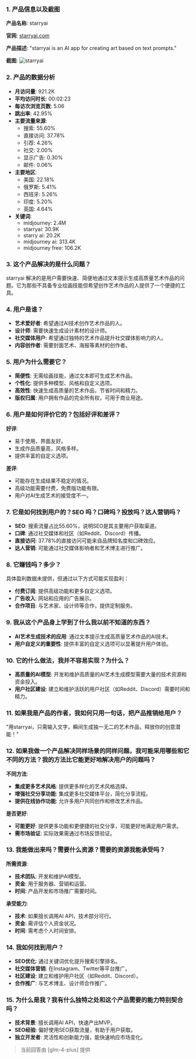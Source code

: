 ### 1. 产品信息以及截图

**产品名称**: starryai

**官网**: [starryai.com](https://starryai.com)

**产品描述**: "starryai is an AI app for creating art based on text prompts."

**截图**: ![starryai](https://cdn-images.toolify.ai/169269266763323725.jpg)

### 2. 产品的数据分析

- **月访问量**: 921.2K
- **平均访问时长**: 00:02:23
- **每访次浏览页数**: 5.06
- **跳出率**: 42.95%
- **主要流量来源**: 
  - 搜索: 55.60%
  - 直接访问: 37.78%
  - 引荐: 4.26%
  - 社交: 2.00%
  - 显示广告: 0.30%
  - 邮件: 0.06%
- **主要地区**: 
  - 美国: 22.18%
  - 俄罗斯: 5.41%
  - 西班牙: 5.26%
  - 印度: 5.20%
  - 英国: 4.64%
- **关键词**: 
  - midjourney: 2.4M
  - starryai: 30.9K
  - starry ai: 20.2K
  - midjourney ai: 313.4K
  - midjourney free: 106.2K

### 3. 这个产品解决的是什么问题？

starryai 解决的是用户需要快速、简便地通过文本提示生成高质量艺术作品的问题。它为那些不具备专业绘画技能但希望创作艺术作品的人提供了一个便捷的工具。

### 4. 用户是谁？

- **艺术爱好者**: 希望通过AI技术创作艺术作品的人。
- **设计师**: 需要快速生成设计素材的设计师。
- **社交媒体用户**: 希望通过独特的艺术作品提升社交媒体影响力的人。
- **内容创作者**: 需要封面艺术、海报等素材的创作者。

### 5. 用户为什么需要它？

- **简便性**: 无需绘画技能，通过文本即可生成艺术作品。
- **个性化**: 提供多种模型、风格和自定义选项。
- **高效性**: 快速生成高质量的艺术作品，节省时间和精力。
- **版权归属**: 用户拥有作品的完全所有权，可用于商业用途。

### 6. 用户是如何评价它的？包括好评和差评？

**好评**:
- 易于使用，界面友好。
- 生成作品质量高，风格多样。
- 提供丰富的自定义选项。

**差评**:
- 可能存在生成结果不稳定的情况。
- 高级功能需要付费，免费版功能有限。
- 用户对AI生成艺术的接受度不一。

### 7. 它是如何找到用户的？SEO 吗？口碑吗？投放吗？达人营销吗？

- **SEO**: 搜索流量占比55.60%，说明SEO是其主要用户获取渠道。
- **口碑**: 通过社交媒体和社区（如Reddit、Discord）传播。
- **直接访问**: 37.78%的直接访问可能来自品牌知名度和口碑效应。
- **达人营销**: 可能通过社交媒体影响者和艺术博主进行推广。

### 8. 它赚钱吗？多少？

具体盈利数据未提供，但通过以下方式可能实现盈利：
- **付费订阅**: 提供高级功能和更多自定义选项。
- **广告收入**: 网站和应用的广告展示。
- **合作项目**: 与艺术家、设计师等合作，提供定制服务。

### 9. 我从这个产品身上学到了什么我以前不知道的东西？

- **AI艺术生成技术的应用**: 通过文本提示生成高质量艺术作品的AI技术。
- **用户自定义的重要性**: 提供丰富的自定义选项可以显著提升用户体验。

### 10. 它的什么做法，我并不容易实现？为什么？

- **高质量的AI模型**: 开发和维护高质量的AI艺术生成模型需要大量的技术资源和资金投入。
- **用户社区建设**: 建立和维护活跃的用户社区（如Reddit、Discord）需要时间和精力。

### 11. 如果我是产品的作者，我如何只用一句话，把产品推销给用户？

"用starryai，只需输入文字，瞬间生成独一无二的艺术作品，释放你的创意潜能！"

### 12. 如果我做一个产品解决同样场景的同样问题，我可能采用哪些和它不同的方法？我的方法比它能更好地解决用户的问题吗？

**不同方法**:
- **集成更多艺术风格**: 提供更多样化的艺术风格选择。
- **增强社交分享功能**: 集成更多社交媒体平台，简化分享流程。
- **提供在线协作功能**: 允许多用户共同创作和修改艺术作品。

**是否更好**:
- **可能更好**: 提供更多功能和更便捷的社交分享，可能更好地满足用户需求。
- **需市场验证**: 实际效果需通过市场反馈验证。

### 13. 我能做出来吗？需要什么资源？需要的资源我能承受吗？

**所需资源**:
- **技术团队**: 开发和维护AI模型。
- **资金**: 用于服务器、营销和运营。
- **时间**: 产品开发和市场推广需要时间。

**承受能力**:
- **技术**: 如果擅长调用AI API，技术部分可行。
- **资金**: 需评估个人资金状况。
- **时间**: 需考虑个人时间安排。

### 14. 我如何找到用户？

- **SEO优化**: 通过关键词优化提升搜索引擎排名。
- **社交媒体营销**: 在Instagram、Twitter等平台推广。
- **社区建设**: 建立和维护用户社区（如Reddit、Discord）。
- **合作推广**: 与艺术博主、设计师合作推广。

### 15. 为什么是我？我有什么独特之处和这个产品需要的能力特别契合吗？

- **技术背景**: 擅长调用AI API，快速产出MVP。
- **SEO经验**: 偏好使用SEO获取流量，有助于用户获取。
- **独立开发者**: 灵活性和创新能力强，能快速响应市场变化。

> 当前回答由 [glm-4-plus] 提供